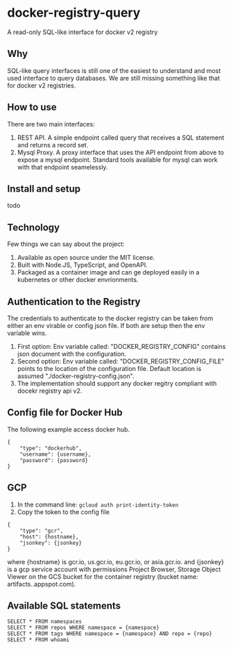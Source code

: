 # docker-registry-query

A read-only SQL-like interface for docker v2 registry

## Why

SQL-like query interfaces is still one of the easiest to understand and most used interface to query databases. We are still missing something like that for docker v2 registries. 

## How to use

There are two main interfaces: 

1. REST API. A simple endpoint called query that receives a SQL statement and returns a record set. 
2. Mysql Proxy. A proxy interface that uses the API endpoint from above to expose a mysql endpoint. Standard tools available for mysql can work with that endpoint seamelessly. 

## Install and setup

todo

## Technology

Few things we can say about the project:

1. Available as open source under the MIT license. 
2. Built with Node.JS, TypeScript, and OpenAPI.
3. Packaged as a container image and can ge deployed easily in a kubernetes or other docker envrionments. 

## Authentication to the Registry

The credentials to authenticate to the docker registry can be taken from either an env virable or config json file. If both are setup then the env variable wins. 

1. First option: Env variable called: "DOCKER_REGISTRY_CONFIG" contains json document with the configuration. 
1. Second option: Env variable called: "DOCKER_REGISTRY_CONFIG_FILE" points to the location of the configuration file. Default location is assumed "./docker-registry-config.json".
3. The implementation should support any docker regitry compliant with docekr registry api v2. 

## Config file for Docker Hub

The following example access docker hub.

~~~
{
    "type": "dockerhub",
    "username": {username},
    "password": {password}
}
~~~

## GCP

1. In the command line: ```gcloud auth print-identity-token```
2. Copy the token to the config file
~~~
{
    "type": "gcr",
    "host": {hostname},
    "jsonkey": {jsonkey}
}
~~~
where {hostname} is gcr.io, us.gcr.io, eu.gcr.io, or asia.gcr.io.
and   {jsonkey} is a gcp service account with permissions Project Browser, Storage Object Viewer on the GCS bucket for the container registry (bucket name: artifacts.<your-project>.appspot.com).

## Available SQL statements

~~~
SELECT * FROM namespaces
SELECT * FROM repos WHERE namespace = {namespace}
SELECT * FROM tags WHERE namespace = {namespace} AND repo = {repo}
SELECT * FROM whoami
~~~
